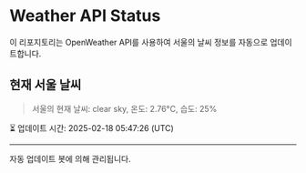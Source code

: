 
# Weather API Status

이 리포지토리는 OpenWeather API를 사용하여 서울의 날씨 정보를 자동으로 업데이트합니다.

## 현재 서울 날씨
> 서울의 현재 날씨: clear sky, 온도: 2.76°C, 습도: 25%

⏳ 업데이트 시간: 2025-02-18 05:47:26 (UTC)

---
자동 업데이트 봇에 의해 관리됩니다.
